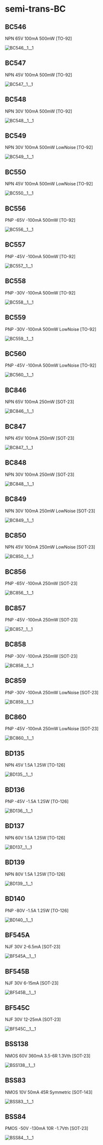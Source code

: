 # semi-trans-BC

## BC546
NPN 65V 100mA 500mW [TO-92]

![BC546__1__1](/images/semi-trans-NXP__BFR540__1__1.png?raw=true) 

## BC547
NPN 45V 100mA 500mW [TO-92]

![BC547__1__1](/images/semi-trans-NXP__BFR540__1__1.png?raw=true) 

## BC548
NPN 30V 100mA 500mW [TO-92]

![BC548__1__1](/images/semi-trans-NXP__BFR540__1__1.png?raw=true) 

## BC549
NPN 30V 100mA 500mW LowNoise [TO-92]

![BC549__1__1](/images/semi-trans-NXP__BFR540__1__1.png?raw=true) 

## BC550
NPN 45V 100mA 500mW LowNoise [TO-92]

![BC550__1__1](/images/semi-trans-NXP__BFR540__1__1.png?raw=true) 

## BC556
PNP -65V -100mA 500mW [TO-92]

![BC556__1__1](/images/semi-trans-NXP__BFT92W__1__1.png?raw=true) 

## BC557
PNP -45V -100mA 500mW [TO-92]

![BC557__1__1](/images/semi-trans-NXP__BFT92W__1__1.png?raw=true) 

## BC558
PNP -30V -100mA 500mW [TO-92]

![BC558__1__1](/images/semi-trans-NXP__BFT92W__1__1.png?raw=true) 

## BC559
PNP -30V -100mA 500mW LowNoise [TO-92]

![BC559__1__1](/images/semi-trans-NXP__BFT92W__1__1.png?raw=true) 

## BC560
PNP -45V -100mA 500mW LowNoise [TO-92]

![BC560__1__1](/images/semi-trans-NXP__BFT92W__1__1.png?raw=true) 

## BC846
NPN 65V 100mA 250mW [SOT-23]

![BC846__1__1](/images/semi-trans-NXP__BFR540__1__1.png?raw=true) 

## BC847
NPN 45V 100mA 250mW [SOT-23]

![BC847__1__1](/images/semi-trans-NXP__BFR540__1__1.png?raw=true) 

## BC848
NPN 30V 100mA 250mW [SOT-23]

![BC848__1__1](/images/semi-trans-NXP__BFR540__1__1.png?raw=true) 

## BC849
NPN 30V 100mA 250mW LowNoise [SOT-23]

![BC849__1__1](/images/semi-trans-NXP__BFR540__1__1.png?raw=true) 

## BC850
NPN 45V 100mA 250mW LowNoise [SOT-23]

![BC850__1__1](/images/semi-trans-NXP__BFR540__1__1.png?raw=true) 

## BC856
PNP -65V -100mA 250mW [SOT-23]

![BC856__1__1](/images/semi-trans-NXP__BFT92W__1__1.png?raw=true) 

## BC857
PNP -45V -100mA 250mW [SOT-23]

![BC857__1__1](/images/semi-trans-NXP__BFT92W__1__1.png?raw=true) 

## BC858
PNP -30V -100mA 250mW [SOT-23]

![BC858__1__1](/images/semi-trans-NXP__BFT92W__1__1.png?raw=true) 

## BC859
PNP -30V -100mA 250mW LowNoise [SOT-23]

![BC859__1__1](/images/semi-trans-NXP__BFT92W__1__1.png?raw=true) 

## BC860
PNP -45V -100mA 250mW LowNoise [SOT-23]

![BC860__1__1](/images/semi-trans-NXP__BFT92W__1__1.png?raw=true) 

## BD135
NPN 45V 1.5A 1.25W [TO-126]

![BD135__1__1](/images/semi-trans-NXP__BFR540__1__1.png?raw=true) 

## BD136
PNP -45V -1.5A 1.25W [TO-126]

![BD136__1__1](/images/semi-trans-NXP__BFT92W__1__1.png?raw=true) 

## BD137
NPN 60V 1.5A 1.25W [TO-126]

![BD137__1__1](/images/semi-trans-NXP__BFR540__1__1.png?raw=true) 

## BD139
NPN 80V 1.5A 1.25W [TO-126]

![BD139__1__1](/images/semi-trans-NXP__BFR540__1__1.png?raw=true) 

## BD140
PNP -80V -1.5A 1.25W [TO-126]

![BD140__1__1](/images/semi-trans-NXP__BFT92W__1__1.png?raw=true) 

## BF545A
NJF 30V 2-6.5mA [SOT-23]

![BF545A__1__1](/images/semi-trans-misc__J111__1__1.png?raw=true) 

## BF545B
NJF 30V 6-15mA [SOT-23]

![BF545B__1__1](/images/semi-trans-misc__J111__1__1.png?raw=true) 

## BF545C
NJF 30V 12-25mA [SOT-23]

![BF545C__1__1](/images/semi-trans-misc__J111__1__1.png?raw=true) 

## BSS138
NMOS 60V 360mA 3.5-6R 1.3Vth [SOT-23]

![BSS138__1__1](/images/semi-trans-NXP__2N7002PW__1__1.png?raw=true) 

## BSS83
NMOS 10V 50mA 45R Symmetric [SOT-143]

![BSS83__1__1](/images/semi-trans-BC__BSS83__1__1.png?raw=true) 

## BSS84
PMOS -50V -130mA 10R -1.7Vth [SOT-23]

![BSS84__1__1](/images/semi-trans-NXP__PMV160UP__1__1.png?raw=true) 

